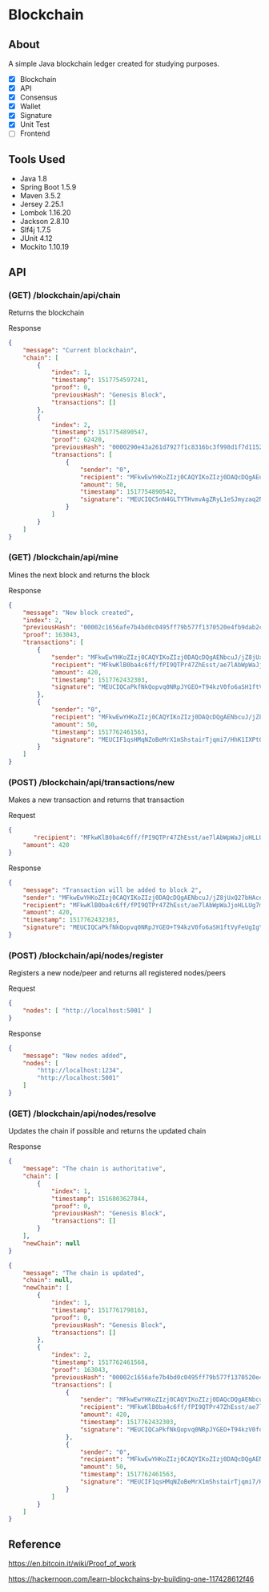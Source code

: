 # Blockchain

## About

A simple Java blockchain ledger created for studying purposes.

- [x] Blockchain
- [x] API
- [x] Consensus
- [x] Wallet
- [x] Signature
- [x] Unit Test
- [ ] Frontend

## Tools Used

- Java 1.8
- Spring Boot 1.5.9
- Maven 3.5.2
- Jersey 2.25.1
- Lombok 1.16.20
- Jackson 2.8.10
- Slf4j 1.7.5
- JUnit 4.12
- Mockito 1.10.19

## API

### (GET) /blockchain/api/chain

Returns the blockchain

Response

```json
{
    "message": "Current blockchain",
    "chain": [
        {
            "index": 1,
            "timestamp": 1517754597241,
            "proof": 0,
            "previousHash": "Genesis Block",
            "transactions": []
        },
        {
            "index": 2,
            "timestamp": 1517754890547,
            "proof": 62420,
            "previousHash": "0000290e43a261d7927f1c8316bc3f998d1f7d1152787ea877c90ba2be7c475b",
            "transactions": [
                {
                    "sender": "0",
                    "recipient": "MFkwEwYHKoZIzj0CAQYIKoZIzj0DAQcDQgAEueZrj8UrgLCBToTmjn3TxpGvYlROrrvvbNyNPXEQXk9gZY3W/Tqk6CswuJlthRH/onvy5kEkciiu1T3PQkHUCA==",
                    "amount": 50,
                    "timestamp": 1517754890542,
                    "signature": "MEUCIQC5nN4GLTYTHvmvAgZRyL1eSJmyzaq2NUVHwmKVZlK1nQIgDYwD1QnFOFaqscicXzcbbQcYSnHyw8p9m5KSn8d/en8="
                }
            ]
        }
    ]
}
```

### (GET) /blockchain/api/mine

Mines the next block and returns the block

Response
```json
{
    "message": "New block created",
    "index": 2,
    "previousHash": "00002c1656afe7b4bd0c0495ff79b577f1370520e4fb9dab2cdb87c00dca9965",
    "proof": 163043,
    "transactions": [
        {
            "sender": "MFkwEwYHKoZIzj0CAQYIKoZIzj0DAQcDQgAENbcuJ/jZ8jUxQ27bHAceInANvpJuLLNaTqTpgnGa63sj5NRxruWjMwwC8dsJS2xr4KO+wycBGV0hEOkzwNbVKw==",
            "recipient": "MFkwKlB0ba4c6ff/fPI9QTPr47ZhEsst/ae7lAbWpWaJjoHLLUg7mPgpbxs71waxAqDg==",
            "amount": 420,
            "timestamp": 1517762432303,
            "signature": "MEUCIQCaPkfNkQopvq0NRpJYGEO+T94kzV0fo6aSH1ftVyFeUgIgYY7O4ppZnDUvZcKbiXWRvKd/u20kDE8Gr6S2mbmpoBA="
        },
        {
            "sender": "0",
            "recipient": "MFkwEwYHKoZIzj0CAQYIKoZIzj0DAQcDQgAENbcuJ/jZ8jUxQ27bHAceInANvpJuLLNaTqTpgnGa63sj5NRxruWjMwwC8dsJS2xr4KO+wycBGV0hEOkzwNbVKw==",
            "amount": 50,
            "timestamp": 1517762461563,
            "signature": "MEUCIF1qsHMqNZoBeMrX1mShstairTjqmi7/HhK1IXPtOLs9AiEAjWpbck96tQuyOaKIYYLICricUq/rZcdO/iytCUhQ8X4="
        }
    ]
}
```

### (POST) /blockchain/api/transactions/new

Makes a new transaction and returns that transaction

Request

```json
{
	   "recipient": "MFkwKlB0ba4c6ff/fPI9QTPr47ZhEsst/ae7lAbWpWaJjoHLLUg7mPgpbxs71waxAqDg==",
    "amount": 420
}
```

Response

```json
{
    "message": "Transaction will be added to block 2",
    "sender": "MFkwEwYHKoZIzj0CAQYIKoZIzj0DAQcDQgAENbcuJ/jZ8jUxQ27bHAceInANvpJuLLNaTqTpgnGa63sj5NRxruWjMwwC8dsJS2xr4KO+wycBGV0hEOkzwNbVKw==",
    "recipient": "MFkwKlB0ba4c6ff/fPI9QTPr47ZhEsst/ae7lAbWpWaJjoHLLUg7mPgpbxs71waxAqDg==",
    "amount": 420,
    "timestamp": 1517762432303,
    "signature": "MEUCIQCaPkfNkQopvq0NRpJYGEO+T94kzV0fo6aSH1ftVyFeUgIgYY7O4ppZnDUvZcKbiXWRvKd/u20kDE8Gr6S2mbmpoBA="
}
```

### (POST) /blockchain/api/nodes/register

Registers a new node/peer and returns all registered nodes/peers

Request

```json
{
	"nodes": [ "http://localhost:5001" ]
}
```

Response

```json
{
    "message": "New nodes added",
    "nodes": [
        "http://localhost:1234",
        "http://localhost:5001"
    ]
}
```

### (GET) /blockchain/api/nodes/resolve

Updates the chain if possible and returns the updated chain

Response

```json
{
    "message": "The chain is authoritative",
    "chain": [
        {
            "index": 1,
            "timestamp": 1516803627844,
            "proof": 0,
            "previousHash": "Genesis Block",
            "transactions": []
        }
    ],
    "newChain": null
}
```

```json
{
    "message": "The chain is updated",
    "chain": null,
    "newChain": [
        {
            "index": 1,
            "timestamp": 1517761798163,
            "proof": 0,
            "previousHash": "Genesis Block",
            "transactions": []
        },
        {
            "index": 2,
            "timestamp": 1517762461568,
            "proof": 163043,
            "previousHash": "00002c1656afe7b4bd0c0495ff79b577f1370520e4fb9dab2cdb87c00dca9965",
            "transactions": [
                {
                    "sender": "MFkwEwYHKoZIzj0CAQYIKoZIzj0DAQcDQgAENbcuJ/jZ8jUxQ27bHAceInANvpJuLLNaTqTpgnGa63sj5NRxruWjMwwC8dsJS2xr4KO+wycBGV0hEOkzwNbVKw==",
                    "recipient": "MFkwKlB0ba4c6ff/fPI9QTPr47ZhEsst/ae7lAbWpWaJjoHLLUg7mPgpbxs71waxAqDg==",
                    "amount": 420,
                    "timestamp": 1517762432303,
                    "signature": "MEUCIQCaPkfNkQopvq0NRpJYGEO+T94kzV0fo6aSH1ftVyFeUgIgYY7O4ppZnDUvZcKbiXWRvKd/u20kDE8Gr6S2mbmpoBA="
                },
                {
                    "sender": "0",
                    "recipient": "MFkwEwYHKoZIzj0CAQYIKoZIzj0DAQcDQgAENbcuJ/jZ8jUxQ27bHAceInANvpJuLLNaTqTpgnGa63sj5NRxruWjMwwC8dsJS2xr4KO+wycBGV0hEOkzwNbVKw==",
                    "amount": 50,
                    "timestamp": 1517762461563,
                    "signature": "MEUCIF1qsHMqNZoBeMrX1mShstairTjqmi7/HhK1IXPtOLs9AiEAjWpbck96tQuyOaKIYYLICricUq/rZcdO/iytCUhQ8X4="
                }
            ]
        }
    ]
}
```

## Reference

https://en.bitcoin.it/wiki/Proof_of_work

https://hackernoon.com/learn-blockchains-by-building-one-117428612f46
